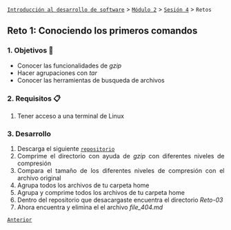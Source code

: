 [`Introducción al desarrollo de software`](../../../README.md) > [`Módulo 2`](../../README.md) > [`Sesión 4`](../README.md) > `Retos`

## Reto 1: Conociendo los primeros comandos

<div style="text-align: justify;">

### 1. Objetivos :dart:

 - Conocer las funcionalidades de *gzip*
 - Hacer agrupaciones con *tar*
 - Conocer las herramientas de busqueda de archivos

### 2. Requisitos :clipboard:

1. Tener acceso a una terminal de Linux

### 3. Desarrollo

1. Descarga el siguiente [`repositorio`](https://github.com/Jesus105/intro-desarrollo)
2. Comprime el directorio con ayuda de *gzip* con diferentes niveles de compresión
3. Compara el tamaño de los diferentes niveles de compresión con el archivo original
4. Agrupa todos los archivos de tu carpeta home
5. Agrupa y comprime todos los archivos de tu carpeta home
6. Dentro del repositorio que desacargaste encuentra el directorio *Reto-03*
7. Ahora encuentra y elimina el el archivo *file_404.md*

[`Anterior`](../README.md) 
</div>